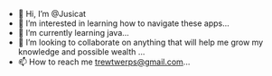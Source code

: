 - 👋 Hi, I’m @Jusicat
- 👀 I’m interested in learning how to navigate these apps...
- 🌱 I’m currently learning java...
- 💞️ I’m looking to collaborate on anything that will help me grow my knowledge and possible wealth ...
- 📫 How to reach me trewtwerps@gmail.com...

<!---
Jusicat/Jusicat is a ✨ special ✨ repository because its `README.md` (this file) appears on your GitHub profile.
You can click the Preview link to take a look at your changes.
--->

